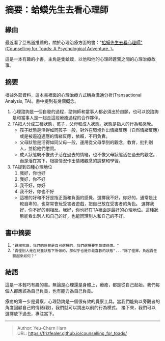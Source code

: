 # 摘要：蛤蟆先生去看心理師


## 緣由
最近看了亞馬遜推薦的，關於心理治療方面的書："[蛤蟆先生去看心理師" (Counselling for Toads: A Psychological Adventure.
)](https://www.amazon.com/%E8%9B%A4%E8%9F%86%E5%85%88%E7%94%9F%E5%8E%BB%E7%9C%8B%E5%BF%83%E7%90%86%E5%B8%AB%EF%BC%88%E6%9A%A2%E9%8A%B7300%E8%90%AC%E5%86%8A%EF%BC%81%E8%8B%B1%E5%9C%8B%E5%BF%83%E7%90%86%E8%AB%AE%E5%95%86%E7%B6%93%E5%85%B8%EF%BC%89-Traditional-Chinese-%E7%BE%85%E4%BC%AF%C2%B7%E7%8B%84%E4%BF%9D%E5%BE%B7-Robert-ebook/dp/B09R4L8GY2)。

這是一本有趣的小書，主角是隻蛤蟆，以他和他的心理師蒼鷺之間的心理治療故事。

## 摘要
根據外部資料，這本書裡面的心理治療方式稱為溝通分析(Transactional Analysis, TA)。書中提到有幾個概念。

1. 心理諮詢是一個自發的過程，諮詢師和當事人都必須出於自願，也可以說諮詢是和當事人是一起走這段療癒過程的合作夥伴。
2. TA把人分成三種狀態，孩子，父母和成人狀態。狀態是指人的行為和感覺。
    - 孩子狀態是活得如同孩子一般，對外在環境作出情緒反應（自然情緒反應）或是被逼迫適應的情緒反應，依賴，不用負責。
    - 父母狀態是活得如同父母一般，運用從父母學到的觀念，教育，批判別人，並給他們懲罰。
    - 成人狀態既不像孩子活在過去的情緒，也不像父母狀態活在過去的觀念。而是活在當下，根據情況作出情緒觀念的調整和學習。
3. TA提到四種心理地位
    1. 我好，你也好
    2. 我好，你不好
    3. 我不好，你好
    4. 我不好，你也不好
    - 這裡的好和不好是指正面和負面的感覺。選擇我不好，你好的，通常是比較自卑的，也常常會玩受害者遊戲，把自己放在受害者的角色。
  選擇我好，你不好的則相反。我好，你也好在TA裡面是最好的心理地位。這種狀態能看出別人和自己的好，也能同理別人和自己的不好。

## 書中摘要
1. `"歸根究底，我們的感覺是自己選擇的，我們選擇要生氣或悲傷。"`
2. `"責怪別人是在兒童狀態下所做的，那似乎也是你最喜歡的狀態"..."除了怪罪，負起責任聽起來如何？"`

## 結語
這是一本輕巧有趣的書。無論是心理還是身體上，療癒，都是從自己起始。我們每個人都應該為自己負責，也有能力為自己負責。

療癒的第一步是覺察，心理諮詢是一個很有效的覺察工具。當我們能夠以旁觀者的角度回顧自己的情緒(觀)，我們就可以跳出以前的行為模式。
接下來，我們可以選擇放下過去，專注當下。

---

> Author: Yeu-Chern Harn  
> URL: https://frizfealer.github.io/counselling_for_toads/  

